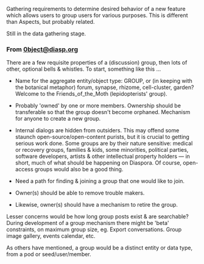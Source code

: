 Gathering requirements to determine desired behavior of a new feature which allows users to group users for various purposes. This is different than Aspects, but probably related.

Still in the data gathering stage.

### From 0bject@diasp.org

There are a few requisite properties of a (discussion) group, then lots of other, optional bells & whistles. To start, something like this ...

* Name for the aggregate entity/object type: GROUP, or (in keeping with the botanical metaphor) forum, synapse, rhizome, cell-cluster, garden?  Welcome to the Friends_of_the_Moth (lepidopterists' group).
 
* Probably 'owned' by one or more members. Ownership should be transferable so that the group doesn't become orphaned.  Mechanism for anyone to create a new group.
 
* Internal dialogs are hidden from outsiders.  This may offend some staunch open-source/open-content purists, but it is crucial to getting serious work done. Some groups are by their nature sensitive: medical or recovery groups, families & kids, some minorities, political parties, software developers, artists & other intellectual property holders — in short, much of what should be happening on Diaspora.  Of course, open-access groups would also be a good thing.
 
* Need a path for finding & joining a group that one would like to join.

* Owner(s) should be able to remove trouble makers. 
 
* Likewise, owner(s) should have a mechanism to retire the group.
 
Lesser concerns would be how long group posts exist & are searchable? During development of a group mechanism there might be 'beta' constraints, on maximum group size, eg.  Export conversations.  Group image gallery, events calendar, etc. 
  
As others have mentioned, a group would be a distinct entity or data type, from a pod or seed/user/member.
